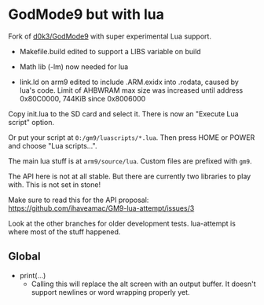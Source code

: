 # GodMode9 but with lua

Fork of [d0k3/GodMode9](https://github.com/d0k3/GodMode9) with super experimental Lua support.

* Makefile.build edited to support a LIBS variable on build

* Math lib (-lm) now needed for lua

* link.ld on arm9 edited to include .ARM.exidx into .rodata, caused by lua's code. Limit of AHBWRAM max size was increased until address 0x80C0000, 744KiB since 0x8006000

Copy init.lua to the SD card and select it. There is now an "Execute Lua script" option.

Or put your script at `0:/gm9/luascripts/*.lua`. Then press HOME or POWER and choose "Lua scripts...".

The main lua stuff is at `arm9/source/lua`. Custom files are prefixed with `gm9`.

The API here is not at all stable. But there are currently two libraries to play with. This is not set in stone!

Make sure to read this for the API proposal: https://github.com/ihaveamac/GM9-lua-attempt/issues/3

Look at the other branches for older development tests. lua-attempt is where most of the stuff happened.

## Global

* print(...)
  * Calling this will replace the alt screen with an output buffer. It doesn't support newlines or word wrapping properly yet.
